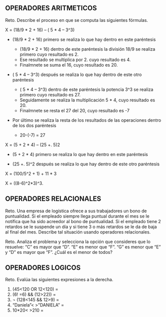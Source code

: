 ## OPERADORES ARITMETICOS
Reto. Describe el proceso en que se computa las siguientes fórmulas.

X = (18/9 * 2 + 16) – ( 5 * 4 – 3^3)

  * (18/9 * 2 + 16) primero se realiza lo que hay dentro en este paréntesis
    * (18/9 * 2 + 16) dentro de este paréntesis la división 18/9 se realiza primero cuyo resultado es 2.
    * Ese resultado se multiplica por 2. cuyo resultado es 4.
    * Finalmnete se suma el 16, cuyo resultado es 20.
  * ( 5 * 4 – 3^3) después se realiza lo que hay dentro de este otro paréntesis
    * ( 5 * 4 – 3^3) dentro de este paréntesis la potencia 3^3 se realiza primero cuyo resultado es 27.
    * Seguidamente se realiza la multiplicación 5 * 4, cuyo resultado es 20.
    * Finalmnete se resta el 27 del 20, cuyo resultado es -7
 
  * Por último se realiza la resta de los resultados de las operaciones dentro de los dos paréntesis
    * 20-(-7) = 27

X = (5 + 2 * 4) – (25 +. 5)2

  * (5 + 2 * 4) primero se realiza lo que hay dentro en este paréntesis
 
  * (25 +. 5)^2 después se realiza lo que hay dentro de este otro paréntesis 


X = (100/5^2 + 1) + 11 * 3

X = ((8-6)^2*3)^3.


## OPERADORES RELACIONALES
Reto. Una empresa de logística ofrece a sus trabajadores un bono de
puntualidad. Si el empleado siempre llega puntual durante el mes se le
notifica que ha sido acreedor al bono de puntualidad. Si el empleado tiene
2 retardos se le suspende un día y si tiene 3 o más retardos se le da de
baja al final del mes. Describe tal situación usando operadores
relacionales.

Reto. Analiza el problema y selecciona la opción que consideres que lo
resuelve:
“C” es mayor que “D”. “E” es menor que “F”. “G” es menor que “E” y “D” es
mayor que “F”. ¿Cuál es el menor de todos?

## OPERADORES LOGICOS
Reto. Evalúa las siguientes expresiones a la derecha.
1) (45<120 OR 12<120) =
2) (6! =6) && (12>22)) =
3) ¬ (128<145 && 12>9) =
4) “Daniela”< >”DANIELA” =
5) 10*20< >210 =
